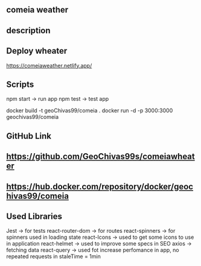 ## comeia weather

## description


## Deploy wheater
https://comeiaweather.netlify.app/

## Scripts
npm start -> run  app
npm test ->  test app

docker build -t geoChivas99/comeia . 
docker run -d -p 3000:3000 geochivas99/comeia 

## GitHub Link
## https://github.com/GeoChivas99s/comeiawheater


## https://hub.docker.com/repository/docker/geochivas99/comeia
## Used Libraries
Jest -> for tests
react-router-dom -> for routes
react-spinners -> for spinners used in loading state
react-Icons -> used to get some icons to use in application
react-helmet -> used to improve some specs in SEO
axios -> fetching data 
react-query -> used fot increase perfomance in app, no repeated requests  in staleTime = 1min

